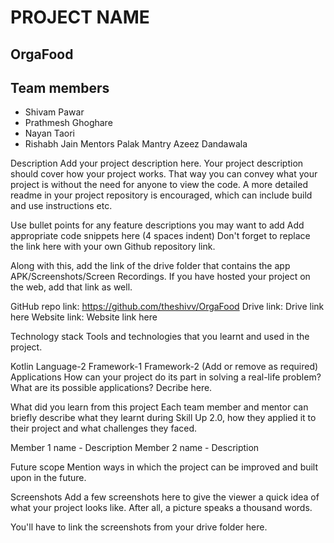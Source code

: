 # **PROJECT NAME**
## OrgaFood

## **Team members**
* Shivam Pawar
* Prathmesh Ghoghare
* Nayan Taori
* Rishabh Jain
Mentors
Palak Mantry
Azeez Dandawala


Description
Add your project description here. Your project description should cover how your project works. That way you can convey what your project is without the need for anyone to view the code. A more detailed readme in your project repository is encouraged, which can include build and use instructions etc.

Use bullet points for any feature descriptions you may want to add
    Add appropriate code snippets here (4 spaces indent)
Don't forget to replace the link here with your own Github repository link.

Along with this, add the link of the drive folder that contains the app APK/Screenshots/Screen Recordings. If you have hosted your project on the web, add that link as well.

GitHub repo link: https://github.com/theshivv/OrgaFood
Drive link: Drive link here
Website link: Website link here

Technology stack
Tools and technologies that you learnt and used in the project.

Kotlin
Language-2
Framework-1
Framework-2 (Add or remove as required)
Applications
How can your project do its part in solving a real-life problem? What are its possible applications? Decribe here.

What did you learn from this project
Each team member and mentor can briefly describe what they learnt during Skill Up 2.0, how they applied it to their project and what challenges they faced.

Member 1 name - Description
Member 2 name - Description

Future scope
Mention ways in which the project can be improved and built upon in the future.

Screenshots
Add a few screenshots here to give the viewer a quick idea of what your project looks like. After all, a picture speaks a thousand words.

You'll have to link the screenshots from your drive folder here.
